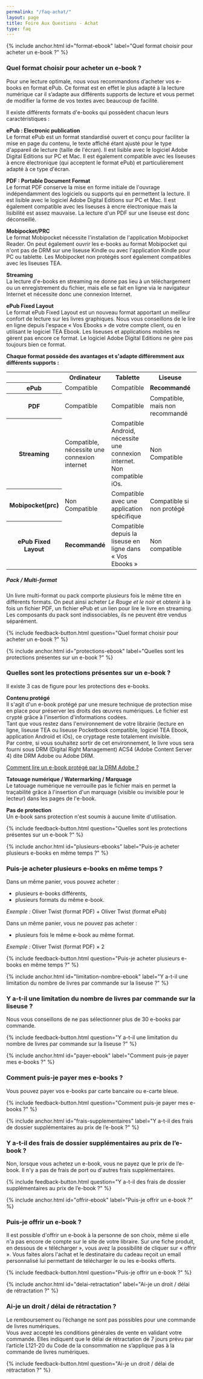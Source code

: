 ```yaml
---
permalink: "/faq-achat/"
layout: page
title: Foire Aux Questions - Achat
type: faq
---
```


{% include anchor.html id="format-ebook" label="Quel format choisir pour acheter un e-book ?" %}

### Quel format choisir pour acheter un e-book ?

<div class="protip"><p>Pour une lecture optimale, nous vous recommandons d’acheter vos e-books en format ePub. Ce format est en effet le plus adapté à la lecture numérique car il s’adapte aux différents supports de lecture et vous permet de modifier la forme de vos textes avec beaucoup de facilité.</p></div>

Il existe différents formats d'e-books qui possèdent chacun leurs caractéristiques :

<a id="format-epub"></a>
**ePub : Electronic publication**  
Le format ePub est un format standardisé ouvert et conçu pour faciliter la mise en page du contenu, le texte affiché étant ajusté pour le type d'appareil de lecture (taille de l'écran). Il est lisible avec le logiciel Adobe Digital Editions sur PC et Mac. Il est également compatible avec les liseuses à encre électronique (qui acceptent le format ePub) et particulièrement adapté à ce type d'écran.

<a id="format-pdf"></a>
**PDF : Portable Document Format**  
Le format PDF conserve la mise en forme initiale de l'ouvrage indépendamment des logiciels ou supports qui en permettent la lecture. Il est lisible avec le logiciel Adobe Digital Editions sur PC et Mac.
Il est également compatible avec les liseuses à encre électronique mais la lisibilité est assez mauvaise. La lecture d'un PDF sur une liseuse est donc déconseillé.

<a id="format-mobipocket"></a>
**Mobipocket/PRC**  
Le format Mobipocket nécessite l'installation de l'application Mobipocket Reader. On peut également ouvrir les e-books au format Mobipocket qui n'ont pas de DRM sur une liseuse Kindle ou avec l'application Kindle pour PC ou tablette. Les Mobipocket non protégés sont également compatibles avec les liseuses TEA.

<a id="format-streaming"></a>
**Streaming**  
La lecture d'e-books en streaming ne donne pas lieu à un téléchargement ou un enregistrement du fichier, mais elle se fait en ligne via le navigateur Internet et nécessite donc une connexion Internet.

<a id="format-epub-fixed-layout"></a>
**ePub Fixed Layout**  
Le format ePub Fixed Layout est un nouveau format apportant un meilleur confort de lecture sur les livres graphiques. Nous vous conseillons de le lire en ligne depuis l'espace « Vos Ebooks » de votre compte client, ou en utilisant le logiciel TEA Ebook. Les liseuses et applications mobiles ne gèrent pas encore ce format. Le logiciel Adobe Digital Editions ne gère pas toujours bien ce format.

**Chaque format possède des avantages et s'adapte différemment aux différents supports :**

<table class="table table-bordered">
    <tr>
        <th></th>
        <th>Ordinateur</th>
        <th>Tablette</th>
        <th>Liseuse</th>
        <th>Smartphone</th>
    </tr>
    <tr>
        <th>ePub</th>
        <td class="success">Compatible</td>
        <td class="success">Compatible</td>
        <td class="success"><strong>Recommandé</strong></td>
        <td class="success">Compatible</td>
    </tr>
    <tr>
        <th>PDF</th>
        <td class="success">Compatible</td>
        <td class="success">Compatible</td>
        <td class="warning">Compatible, mais non recommandé</td>
        <td class="success">Compatible</td>
    </tr>
    <tr>
        <th>Streaming</th>
        <td class="warning">Compatible, nécessite une connexion internet</td>
        <td class="warning">
            Compatible Android, nécessite une connexion internet.<br />
            Non compatible iOs.
        </td>
        <td class="danger">Non Compatible</td>
        <td class="warning">
            Compatible Android, nécessite une connexion internet.<br />
            Non compatible iOs.
        </td>
    </tr>
    <tr>
        <th>Mobipocket(prc)</th>
        <td class="danger">Non Compatible</td>
        <td class="warning">Compatible avec une application spécifique</td>
        <td class="warning">Compatible si non protégé</td>
        <td class="warning">Compatible avec une application spécifique</td>
    </tr>
    <tr>
        <th>ePub Fixed Layout</th>
        <td class="success" ><strong>Recommandé</strong></td>
        <td class="warning">Compatible depuis la liseuse en ligne dans « Vos Ebooks »</td>
        <td class="danger">Non compatible</td>
        <td class="warning">Compatible depuis la liseuse en ligne dans « Vos Ebooks »</td>
    </tr>
</table>

<div class="warningtip">
    <h5>Pack / Multi-format</h5>
    <p>Un livre multi-format ou pack comporte plusieurs fois le même titre en différents formats. On peut ainsi acheter <em>Le Rouge et le noir</em> et obtenir à la fois un fichier PDF, un fichier ePub et un lien pour lire le livre en streaming. Les composants du pack sont indissociables, ils ne peuvent être vendus séparément.</p>
</div>

{% include feedback-button.html question="Quel format choisir pour acheter un e-book ?" %}



{% include anchor.html id="protections-ebook" label="Quelles sont les protections présentes sur un e-book ?" %}

### Quelles sont les protections présentes sur un e-book ?

Il existe 3 cas de figure pour les protections des e-books.

<a id="protection-drm"></a>
<a id="protection-adobe-drm"></a>
<a id="protection-care"></a>
**Contenu protégé**  
Il s'agit d'un e-book protégé par une mesure technique de protection mise en place pour préserver les droits des œuvres numériques. Le fichier est crypté grâce à l'insertion d'informations codées.  
Tant que vous restez dans l'environnement de votre librairie (lecture en ligne, liseuse TEA ou liseuse Pocketbook compatible, logiciel TEA Ebook, application Android et iOs), ce cryptage reste totalement invisible.  
Par contre, si vous souhaitez sortir de cet environnement, le livre vous sera fourni sous DRM (Digital Right Management) ACS4 (Adobe Content Server 4) dite DRM Adobe ou Adobe DRM.

[Comment lire un e-book protégé par la DRM Adobe ?](http://aide.tea-ebook.com/ade/)

<a id="protection-watermarking"></a>
**Tatouage numérique / Watermarking / Marquage**  
Le tatouage numérique ne verrouille pas le fichier mais en permet la traçabilité grâce à l'insertion d'un marquage (visible ou invisible pour le lecteur) dans les pages de l'e-book.

<a id="protection-none"></a>
**Pas de protection**  
Un e-book sans protection n'est soumis à aucune limite d'utilisation.

{% include feedback-button.html question="Quelles sont les protections présentes sur un e-book ?" %}




{% include anchor.html id="plusieurs-ebooks" label="Puis-je acheter plusieurs e-books en même temps ?" %}

### Puis-je acheter plusieurs e-books en même temps ?

Dans un même panier, vous pouvez acheter :

- plusieurs e-books différents, 
- plusieurs formats du même e-book.

*Exemple :* Oliver Twist (format PDF) + Oliver Twist (format ePub)

Dans un même panier, vous ne pouvez pas acheter :

- plusieurs fois le même e-book au même format. 

*Exemple :* Oliver Twist (format PDF) × 2

{% include feedback-button.html question="Puis-je acheter plusieurs e-books en même temps ?" %}





{% include anchor.html id="limitation-nombre-ebook" label="Y a-t-il une limitation du nombre de livres par commande sur la liseuse ?" %}

### Y a-t-il une limitation du nombre de livres par commande sur la liseuse ?

Nous vous conseillons de ne pas sélectionner plus de 30 e-books par commande.

{% include feedback-button.html question="Y a-t-il une limitation du nombre de livres par commande sur la liseuse ?" %}




{% include anchor.html id="payer-ebook" label="Comment puis-je payer mes e-books ?" %}

### Comment puis-je payer mes e-books ?

Vous pouvez payer vos e-books par carte bancaire ou e-carte bleue.

{% include feedback-button.html question="Comment puis-je payer mes e-books ?" %}




{% include anchor.html id="frais-supplementaires" label="Y a-t-il des frais de dossier supplémentaires au prix de l’e-book ?" %}

### Y a-t-il des frais de dossier supplémentaires au prix de l’e-book ?

Non, lorsque vous achetez un e-book, vous ne payez que le prix de l’e-book. Il n'y a pas de frais de port ou d'autres frais supplémentaires.

{% include feedback-button.html question="Y a-t-il des frais de dossier supplémentaires au prix de l’e-book ?" %}





{% include anchor.html id="offrir-ebook" label="Puis-je offrir un e-book ?" %}

### Puis-je offrir un e-book ?

Il est possible d'offrir un e-book à la personne de son choix, même si elle n'a pas encore de compte sur le site de votre libraire. 
Sur une fiche produit, en dessous de « télécharger », vous avez la possibilité de cliquer sur « offrir ». 
Vous faites alors l'achat et le destinataire du cadeau reçoit un email personnalisé lui permettant de télécharger le ou les e-books offerts.

{% include feedback-button.html question="Puis-je offrir un e-book ?" %}




{% include anchor.html id="delai-retractation" label="Ai-je un droit / délai de rétractation ?" %}

### Ai-je un droit / délai de rétractation ?

Le remboursement ou l’échange ne sont pas possibles pour une commande de livres numériques.  
Vous avez accepté les conditions générales de vente en validant votre commande.
Elles indiquent que le délai de rétractation de 7 jours prévu par l’article L121-20 du Code de la consommation ne s’applique pas à la commande de livres numériques.

{% include feedback-button.html question="Ai-je un droit / délai de rétractation ?" %}

